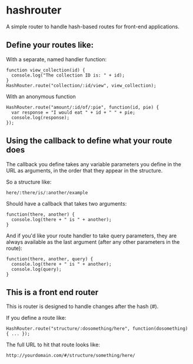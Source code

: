 # hashrouter

A simple router to handle hash-based routes for front-end applications.

## Define your routes like:

With a separate, named handler function:
```
function view_collection(id) {
  console.log("The collection ID is: " + id);
}
HashRouter.route("collection/:id/view", view_collection);
```

With an anonymous function 
```
HashRouter.route("amount/:id/of/:pie", function(id, pie) {
  var response = "I would eat " + id + " " + pie;
  console.log(response);
});
```

## Using the callback to define what your route does

The callback you define takes any variable parameters you define in the URL as arguments, in the order that they appear in the structure. 

So a structure like:

`here/:there/is/:another/example`

Should have a callback that takes two arguments: 

```
function(there, another) { 
  console.log(there + " is " + another); 
}
```

And if you'd like your route handler to take query parameters, they are always available as the last argument (after any other parameters in the route):

```
function(there, another, query) { 
  console.log(there + " is " + another);
  console.log(query);
}
```

## This is a front end router

This is router is designed to handle changes after the hash (#).  

If you define a route like:

`HashRouter.route("structure/:dosomething/here", function(dosomething) { ... });`

The full URL to hit that route looks like:

`http://yourdomain.com/#/structure/something/here/`
